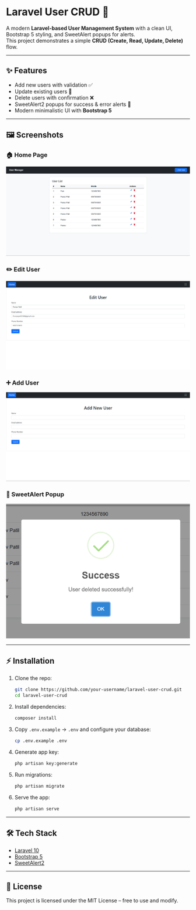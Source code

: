 # Laravel User CRUD 🚀

A modern **Laravel-based User Management System** with a clean UI, 
Bootstrap 5 styling, and SweetAlert popups for alerts.  
This project demonstrates a simple **CRUD (Create, Read, Update, Delete)** flow.

---

## ✨ Features
- Add new users with validation ✅
- Update existing users 🔄
- Delete users with confirmation ❌
- SweetAlert2 popups for success & error alerts 🎉
- Modern minimalistic UI with **Bootstrap 5**

---

## 🖼️ Screenshots

### 🏠 Home Page
![Home Page](screenshots/home.png)

### ✏️ Edit User
![Edit Page](screenshots/edit.png)

### ➕ Add User
![Add Page](screenshots/add.png)

### 🔔 SweetAlert Popup
![SweetAlert](screenshots/swalfire.png)

---

## ⚡ Installation

1. Clone the repo:
   ```bash
   git clone https://github.com/your-username/laravel-user-crud.git
   cd laravel-user-crud
   ```

2. Install dependencies:
   ```bash
   composer install
   ```

3. Copy `.env.example` → `.env` and configure your database:
   ```bash
   cp .env.example .env
   ```

4. Generate app key:
   ```bash
   php artisan key:generate
   ```

5. Run migrations:
   ```bash
   php artisan migrate
   ```

6. Serve the app:
   ```bash
   php artisan serve
   ```

---

## 🛠️ Tech Stack
- [Laravel 10](https://laravel.com/)
- [Bootstrap 5](https://getbootstrap.com/)
- [SweetAlert2](https://sweetalert2.github.io/)

---

## 📜 License
This project is licensed under the MIT License – free to use and modify.
